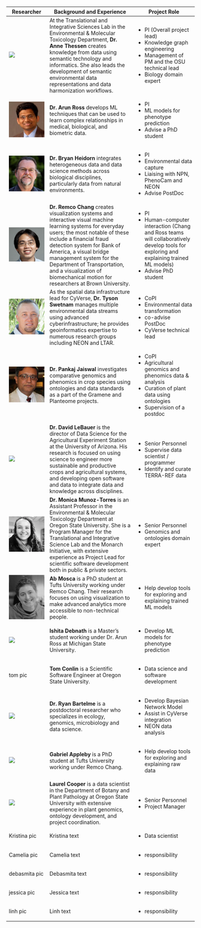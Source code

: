 | Researcher | Background and Experience | Project Role |
| ---------- | ------------------------- | ------------ |
| ![](/images/anne_thessen.png) | At the Translational and Integrative Sciences Lab in the Environmental & Molecular Toxicology Department, **Dr. Anne Thessen** creates knowledge from data using semantic technology and informatics. She also leads the development of semantic environmental data representations and data harmonization workflows. | <ul><li>PI (Overall project lead)</li><li>Knowledge graph engineering</li><li>Management of PM and the OSU technical lead</li><li>Biology domain expert</li></ul> |
| ![](/images/arun_ross.png) | **Dr. Arun Ross** develops ML techniques that can be used to learn complex relationships in medical, biological, and biometric data. | <ul><li>PI</li><li>ML models for phenotype prediction</li><li>Advise a PhD student</li></ul> |
| ![](/images/bryan_heidorn.png) | **Dr. Bryan Heidorn** integrates heterogeneous data and data science methods across biological disciplines, particularly data from natural environments. | <ul><li>PI</li><li>Environmental data capture</li><li>Liaising with NPN, PhenoCam and NEON</li><li>Advise PostDoc</li></ul> |
| ![](/images/remco_chang.png) | **Dr. Remco Chang** creates visualization systems and interactive visual machine learning systems for everyday users; the most notable of these include a financial fraud detection system for Bank of America, a visual bridge management system for the Department of Transportation, and a visualization of biomechanical motion for researchers at Brown University. | <ul><li>PI</li><li>Human-computer interaction (Chang and Ross teams will collaboratively develop tools for exploring and explaining trained ML models)</li><li>Advise PhD student</li></ul> |
| ![](/images/tyson_swetnam.png) | As the spatial data infrastructure lead for CyVerse, **Dr. Tyson Swetnam** manages multiple environmental data streams using advanced cyberinfrastructure; he provides geoinformatics expertise to numerous research groups including NEON and LTAR. | <ul><li>CoPI</li><li>Environmental data transformation</li><li>co-advise PostDoc</li><li>CyVerse technical lead</li></ul> |
| ![](/images/pankaj_jaiswal.png) | **Dr. Pankaj Jaiswal** investigates comparative genomics and phenomics in crop species using ontologies and data standards as a part of the Gramene and Planteome projects. | <ul><li>CoPI</li><li>Agricultural genomics and phenomics data & analysis</li><li>Curation of plant data using ontologies</li><li>Supervision of a postdoc</li></ul> |
| ![](/images/david_lebauer.png) | **Dr. David LeBauer** is the director of Data Science for the Agricultural Experiment Station at the University of Arizona. His research is focused on using science to engineer more sustainable and productive crops and agricultural systems, and developing open software and data to integrate data and knowledge across disciplines. | <ul><li>Senior Personnel</li><li>Supervise data scientist / programmer</li><li>Identify and curate TERRA-REF data</li></ul> |
| ![](/images/moni_munoztorres.png) | **Dr. Monica Munoz-Torres** is an Assistant Professor in the Environmental & Molecular Toxicology Department at Oregon State University. She is a Program Manager for the Translational and Integrative Science Lab and the Monarch Initiative, with extensive experience as Project Lead for scientific software development both in public & private sectors. | <ul><li>Senior Personnel</li><li>Genomics and ontologies domain expert</li></ul> |
| ![](/images/ab_mosca.png) | **Ab Mosca** is a PhD student at Tufts University working under Remco Chang. Their research focuses on using visualization to make advanced analytics more accessible to non-technical people. | <ul><li>Help develop tools for exploring and explaining trained ML models</li></ul> |
| ![](/images/ishita_debnath.png) | **Ishita Debnath** is a Master’s student working under Dr. Arun Ross at Michigan State University. | <ul><li>Develop ML models for phenotype prediction</li></ul> |
| tom pic | **Tom Conlin** is a Scientific Software Engineer at Oregon State University. | <ul><li>Data science and software development</li></ul> |
| ![](/images/ryan_bartelme.png) | **Dr. Ryan Bartelme** is a postdoctoral researcher who specializes in ecology,  genomics, microbiology and data science. | <ul><li>Develop Bayesian Network Model</li><li>Assist in CyVerse integration</li><li>NEON data analysis</li></ul> |
| ![](/images/gabriel_appleby.png) | **Gabriel Appleby** is a PhD student at Tufts University working under Remco Chang. | <ul><li>Help develop tools for exploring and explaining raw data</li></ul> |
| ![](/images/laurel_cooper.png) | **Laurel Cooper** is a data scientist in the Department of Botany and Plant Pathology at Oregon State University  with extensive experience in plant genomics, ontology development, and project coordination. | <ul><li>Senior Personnel</li><li>Project Manager</li></ul> |
| Kristina pic | Kristina text | <ul><li>Data scientist</li></ul> |
| Camelia pic | Camelia text | <ul><li>responsibility</li></ul> |
| debasmita pic | Debasmita text | <ul><li>responsibility</li></ul> |
| jessica pic | Jessica text | <ul><li>responsibility</li></ul> |
| linh pic | Linh text | <ul><li>responsibility</li></ul> |








